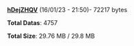 [**hDejZHQV**](/data/hDejZHQV.txt) (16/01/23 - 21:50)- 72217 bytes

**Total Datas**: 4757

**Total Size**: 29.76 MB / 29.8 MB